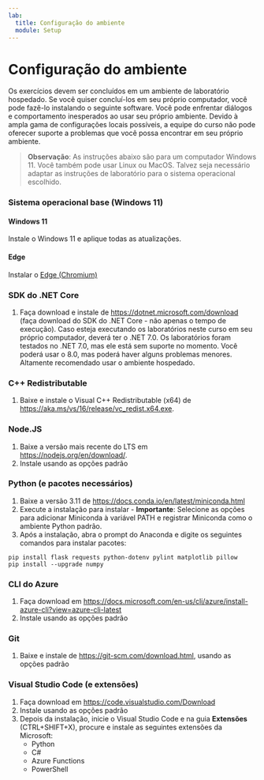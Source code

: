 ```yaml
---
lab:
  title: Configuração do ambiente
  module: Setup
---
```


# Configuração do ambiente

Os exercícios devem ser concluídos em um ambiente de laboratório hospedado. Se você quiser concluí-los em seu próprio computador, você pode fazê-lo instalando o seguinte software. Você pode enfrentar diálogos e comportamento inesperados ao usar seu próprio ambiente. Devido à ampla gama de configurações locais possíveis, a equipe do curso não pode oferecer suporte a problemas que você possa encontrar em seu próprio ambiente.

> **Observação**: As instruções abaixo são para um computador Windows 11. Você também pode usar Linux ou MacOS. Talvez seja necessário adaptar as instruções de laboratório para o sistema operacional escolhido.

### Sistema operacional base (Windows 11)

#### Windows 11

Instale o Windows 11 e aplique todas as atualizações.

#### Edge

Instalar o [Edge (Chromium)](https://microsoft.com/edge)

### SDK do .NET Core

1. Faça download e instale de https://dotnet.microsoft.com/download (faça download do SDK do .NET Core - não apenas o tempo de execução). Caso esteja executando os laboratórios neste curso em seu próprio computador, deverá ter o .NET 7.0. Os laboratórios foram testados no .NET 7.0, mas ele está sem suporte no momento. Você poderá usar o 8.0, mas poderá haver alguns problemas menores. Altamente recomendado usar o ambiente hospedado.

### C++ Redistributable

1. Baixe e instale o Visual C++ Redistributable (x64) de https://aka.ms/vs/16/release/vc_redist.x64.exe.

### Node.JS

1. Baixe a versão mais recente do LTS em https://nodejs.org/en/download/. 
2. Instale usando as opções padrão

### Python (e pacotes necessários)

1. Baixe a versão 3.11 de https://docs.conda.io/en/latest/miniconda.html 
2. Execute a instalação para instalar - **Importante**: Selecione as opções para adicionar Miniconda à variável PATH e registrar Miniconda como o ambiente Python padrão.
3. Após a instalação, abra o prompt do Anaconda e digite os seguintes comandos para instalar pacotes: 

```
pip install flask requests python-dotenv pylint matplotlib pillow
pip install --upgrade numpy
```

### CLI do Azure

1. Faça download em https://docs.microsoft.com/en-us/cli/azure/install-azure-cli?view=azure-cli-latest 
2. Instale usando as opções padrão

### Git

1. Baixe e instale de https://git-scm.com/download.html, usando as opções padrão


### Visual Studio Code (e extensões)

1. Faça download em https://code.visualstudio.com/Download 
2. Instale usando as opções padrão 
3. Depois da instalação, inicie o Visual Studio Code e na guia **Extensões** (CTRL+SHIFT+X), procure e instale as seguintes extensões da Microsoft:
    - Python
    - C#
    - Azure Functions
    - PowerShell
